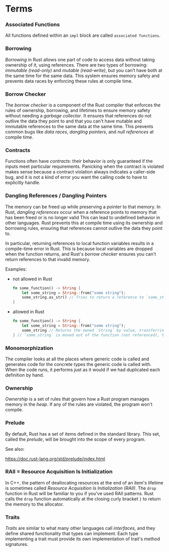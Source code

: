 # Terms

### Associated Functions

All functions defined within an `impl` block are called `associated functions`.

### Borrowing

*Borrowing* in Rust allows one part of code to access data without taking ownership of it, using references. 
There are two types of borrowing: *immutable (read-only)* and *mutable (read-write)*, 
but you can’t have both at the same time for the same data. 
This system ensures memory safety and prevents data races by enforcing these rules at compile time.

### Borrow Checker

The *borrow checker* is a component of the Rust compiler that enforces the rules of ownership, borrowing, 
and lifetimes to ensure memory safety without needing a *garbage collector*. 
It ensures that references do not outlive the data they point to 
and that you can't have mutable and immutable references to the same data at the same time. 
This prevents common bugs like *data races*, *dangling pointers*, and *null references* at compile time.

### Contracts

Functions often have *contracts*: their behavior is only guaranteed if the inputs meet particular requirements. 
Panicking when the contract is violated makes sense because a contract violation always indicates a caller-side bug, 
and it is not a kind of error you want the calling code to have to explicitly handle.

### Dangling References / Dangling Pointers

The memory can be freed up while preserving a pointer to that memory.
In Rust, *dangling references* occur when a reference points to memory that has been freed or is no longer valid
This can lead to undefined behavior in other languages. 
Rust prevents this at compile time using its ownership and borrowing rules, 
ensuring that references cannot outlive the data they point to.

In particular, returning references to local function variables results in a compile-time error in Rust.
This is because local variables are dropped when the function returns, 
and Rust's *borrow checker* ensures you can't return references to that invalid memory.

Examples:

- not allowed in Rust
  ```rust
  fn some_function() -> String {
      let some_string = String::from("some string");
      some_string.as_str() // Tries to return a reference to `some_string`
  }
  ```

- allowed in Rust
  ```rust
  fn some_function() -> String {
      let some_string = String::from("some string");
      some_string // Returns the owned `String` by value, transferring ownership of `some_string` to the caller.
  } // `some_string` is moved out of the function (not referenced), there's no risk of a dangling reference.
  ```

### Monomorphization

The compiler looks at all the places where generic code is called 
and generates code for the concrete types the generic code is called with.
When the code runs, it performs just as it would if we had duplicated each definition by hand.

### Ownership

*Ownership* is a set of rules that govern how a Rust program manages memory in the *heap*.
If any of the rules are violated, the program won't compile.

### Prelude

By default, Rust has a set of items defined in the standard library.
This set, called the *prelude*, will be brought into the scope of every program.

See also:

https://doc.rust-lang.org/std/prelude/index.html

### RAII = Resource Acquisition Is Initialization

In C++, the pattern of deallocating resources at the end of an item's lifetime 
is sometimes called *Resource Acquisition Is Initialization (RAII)*. 
The `drop` function in Rust will be familiar to you if you've used RAII patterns.
Rust calls the `drop` function automatically at the closing curly bracket `}` to return the memory to the allocator.

### Traits

*Traits* are similar to what many other languages call *interfaces*, 
and they define shared functionality that types can implement.
Each type implementing a trait must provide its own implementation of trait's method signatures.
